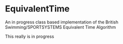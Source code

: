 # EquivalentTime
An in progress class based implementation of the British Swimming/SPORTSYSTEMS Equivalent Time Algorithm

This really is in progress
